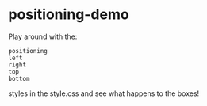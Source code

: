 # positioning-demo

Play around with the:
```
positioning
left
right
top
bottom
```
styles in the style.css and see what happens to the boxes!
